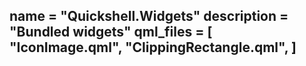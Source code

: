 name = "Quickshell.Widgets"
description = "Bundled widgets"
qml_files = [
	"IconImage.qml",
	"ClippingRectangle.qml",
]
-----
